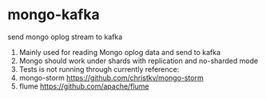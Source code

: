 # mongo-kafka
send mongo oplog stream to kafka
1. Mainly used for reading Mongo oplog data and send to kafka
2. Mongo should work under shards with replication and no-sharded mode
3. Tests is not running through currently
reference:
1. mongo-storm https://github.com/christkv/mongo-storm
2. flume https://github.com/apache/flume
